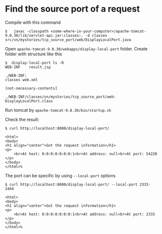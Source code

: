 # Find the source port of a request

Compile with this command
```
$   javac -classpath <some-where-in-your-computer>/apache-tomcat-9.0.30/lib/servlet-api.jar:classes:. -d classes src/vn/mystories/tcp_source_port/web/DisplayLocalPort.java
```

Open `apache-tomcat-9.0.30/webapps/display-local-port` folder. Create folder with structure like this

```
$  display-local-port ls -R
WEB-INF    result.jsp

./WEB-INF:
classes web.xml

[not-necessary-contents]

./WEB-INF/classes/vn/mystories/tcp_source_port/web:
DisplayLocalPort.class
```

Run tomcat by `apache-tomcat-9.0.30/bin/startup.sh`

Check the result:

```
$ curl http://localhost:8080/display-local-port/

<html>
<body>
<h1 align="center">Got the request information</h1>
<p>
    <br>At host: 0:0:0:0:0:0:0:1<br>At address: null<br>At port: 54220
</p>
</body>
</html>%
```

The port can be specific by using `--local-port` options 
```
$ curl http://localhost:8080/display-local-port/ --local-port 2333-2444

<html>
<body>
<h1 align="center">Got the request information</h1>
<p>
    <br>At host: 0:0:0:0:0:0:0:1<br>At address: null<br>At port: 2333
</p>
</body>
</html>%
``` 
